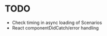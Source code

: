 TODO
====================

* Check timing in async loading of Scenarios
* React componentDidCatch/error handling
